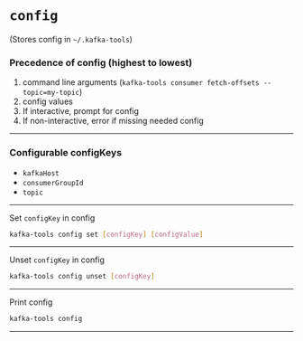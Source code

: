 # `config`
(Stores config in `~/.kafka-tools`)

### Precedence of config (highest to lowest)
1. command line arguments (`kafka-tools consumer fetch-offsets --topic=my-topic`)
2. config values
3. If interactive, prompt for config
4. If non-interactive, error if missing needed config

---
### Configurable configKeys
- `kafkaHost`
- `consumerGroupId`
- `topic`

---
Set `configKey` in config
```bash
kafka-tools config set [configKey] [configValue]
```

---
Unset `configKey` in config
```bash
kafka-tools config unset [configKey]
```

---
Print config
```bash
kafka-tools config
```
---
